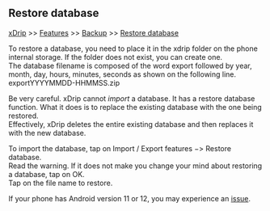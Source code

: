 ## Restore database  
[xDrip](../README.md) >> [Features](./Features_page) >> [Backup](./Backup) >> [Restore database](Restore-Database)

To restore a database, you need to place it in the xdrip folder on the phone internal storage.  If the folder does not exist, you can create one.  
The database filename is composed of the word export followed by year, month, day, hours, minutes, seconds as shown on the following line.  
exportYYYYMMDD-HHMMSS.zip

Be very careful. xDrip cannot _import_ a database.  It has a restore database function.  What it does is to replace the existing database with the one being restored.  
Effectively, xDrip deletes the entire existing database and then replaces it with the new database. 

To import the database, tap on Import / Export features &#8722;> Restore database.  
Read the warning.  If it does not make you change your mind about restoring a database, tap on OK.  
Tap on the file name to restore.  

If your phone has Android version 11 or 12, you may experience an [issue](./Database-restore-failure).  
